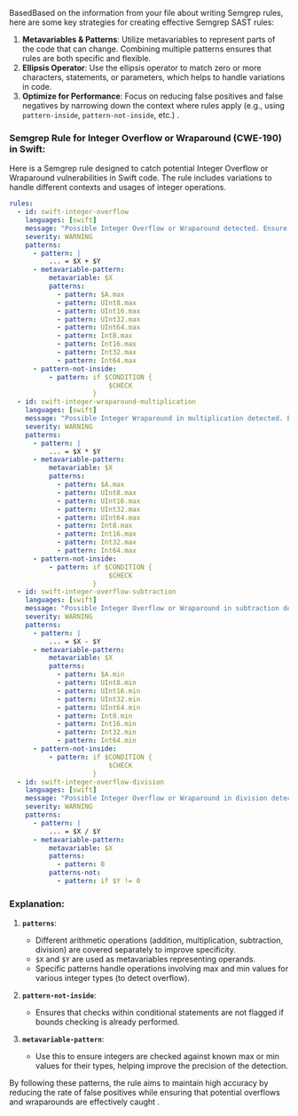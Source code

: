 BasedBased on the information from your file about writing Semgrep rules, here are some key strategies for creating effective Semgrep SAST rules:

1. **Metavariables & Patterns**: Utilize metavariables to represent parts of the code that can change. Combining multiple patterns ensures that rules are both specific and flexible.
2. **Ellipsis Operator**: Use the ellipsis operator to match zero or more characters, statements, or parameters, which helps to handle variations in code.
3. **Optimize for Performance**: Focus on reducing false positives and false negatives by narrowing down the context where rules apply (e.g., using `pattern-inside`, `pattern-not-inside`, etc.)     .

### Semgrep Rule for Integer Overflow or Wraparound (CWE-190) in Swift:

Here is a Semgrep rule designed to catch potential Integer Overflow or Wraparound vulnerabilities in Swift code. The rule includes variations to handle different contexts and usages of integer operations.

```yaml
rules:
  - id: swift-integer-overflow
    languages: [swift]
    message: "Possible Integer Overflow or Wraparound detected. Ensure bounds checking is performed."
    severity: WARNING
    patterns:
      - pattern: |
          ... = $X + $Y
      - metavariable-pattern:
          metavariable: $X
          patterns:
            - pattern: $A.max
            - pattern: UInt8.max
            - pattern: UInt16.max
            - pattern: UInt32.max
            - pattern: UInt64.max
            - pattern: Int8.max
            - pattern: Int16.max
            - pattern: Int32.max
            - pattern: Int64.max
      - pattern-not-inside:
          - pattern: if $CONDITION {
                         $CHECK
                     }
  - id: swift-integer-wraparound-multiplication
    languages: [swift]
    message: "Possible Integer Wraparound in multiplication detected. Ensure proper bounds checking."
    severity: WARNING
    patterns:
      - pattern: |
          ... = $X * $Y
      - metavariable-pattern:
          metavariable: $X
          patterns:
            - pattern: $A.max
            - pattern: UInt8.max
            - pattern: UInt16.max
            - pattern: UInt32.max
            - pattern: UInt64.max
            - pattern: Int8.max
            - pattern: Int16.max
            - pattern: Int32.max
            - pattern: Int64.max
      - pattern-not-inside:
          - pattern: if $CONDITION {
                         $CHECK
                     }
  - id: swift-integer-overflow-subtraction
    languages: [swift]
    message: "Possible Integer Overflow or Wraparound in subtraction detected. Ensure bounds checking."
    severity: WARNING
    patterns:
      - pattern: |
          ... = $X - $Y
      - metavariable-pattern:
          metavariable: $X
          patterns:
            - pattern: $A.min
            - pattern: UInt8.min
            - pattern: UInt16.min
            - pattern: UInt32.min
            - pattern: UInt64.min
            - pattern: Int8.min
            - pattern: Int16.min
            - pattern: Int32.min
            - pattern: Int64.min
      - pattern-not-inside:
          - pattern: if $CONDITION {
                         $CHECK
                     }
  - id: swift-integer-overflow-division
    languages: [swift]
    message: "Possible Integer Overflow or Wraparound in division detected. Ensure bounds checking."
    severity: WARNING
    patterns:
      - pattern: |
          ... = $X / $Y
      - metavariable-pattern:
          metavariable: $X
          patterns:
            - pattern: 0
          patterns-not:
            - pattern: if $Y != 0
```

### Explanation:

1. **`patterns`**:
    - Different arithmetic operations (addition, multiplication, subtraction, division) are covered separately to improve specificity.
    - `$X` and `$Y` are used as metavariables representing operands.
    - Specific patterns handle operations involving max and min values for various integer types (to detect overflow).

2. **`pattern-not-inside`**:
    - Ensures that checks within conditional statements are not flagged if bounds checking is already performed.

3. **`metavariable-pattern`**:
    - Use this to ensure integers are checked against known max or min values for their types, helping improve the precision of the detection.

By following these patterns, the rule aims to maintain high accuracy by reducing the rate of false positives while ensuring that potential overflows and wraparounds are effectively caught    .